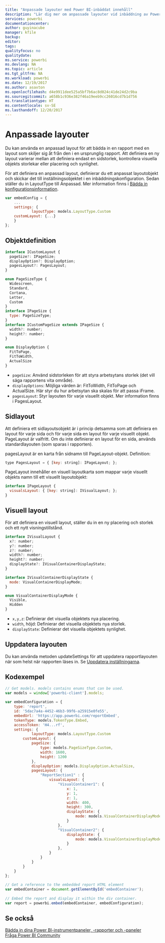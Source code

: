 ```yaml
---
title: "Anpassade layouter med Power BI-inbäddat innehåll"
description: "Lär dig mer om anpassade layouter vid inbäddning av Power BI-innehåll i programmet."
services: powerbi
documentationcenter: 
author: guyinacube
manager: kfile
backup: 
editor: 
tags: 
qualityfocus: no
qualitydate: 
ms.service: powerbi
ms.devlang: NA
ms.topic: article
ms.tgt_pltfrm: NA
ms.workload: powerbi
ms.date: 12/19/2017
ms.author: asaxton
ms.openlocfilehash: d4e9911dee525a5bf7b6ac8d024c41de24d2c9ba
ms.sourcegitcommit: a658b1c936e382f46a19eeb9cc26016cd7b1d756
ms.translationtype: HT
ms.contentlocale: sv-SE
ms.lasthandoff: 12/20/2017
---
```

# <a name="custom-layouts"></a>Anpassade layouter


Du kan använda en anpassad layout för att bädda in en rapport med en layout som skiljer sig åt från den i en ursprunglig rapport. Att definiera en ny layout varierar mellan att definiera endast en sidstorlek, kontrollera visuella objekts storlekar eller placering och synlighet.

För att definiera en anpassad layout, definierar du ett anpassat layoutobjekt och skickar det till inställningsobjektet i en inbäddningskonfiguration. Sedan ställer du in LayoutType till Anpassad. Mer information finns i [Bädda in konfigurationsinformation](https://github.com/Microsoft/PowerBI-JavaScript/wiki/Embed-Configuration-Details).

```javascript
var embedConfig = {
    ...
    settings: {
            layoutType: models.LayoutType.Custom
    customLayout: {...}
    }
};
```

## <a name="object-definition"></a>Objektdefinition

```javascript
interface ICustomLayout {
  pageSize?: IPageSize;
  displayOption?: DisplayOption;
  pagesLayout?: PagesLayout;
}

enum PageSizeType {
  Widescreen,
  Standard,
  Cortana,
  Letter,
  Custom
}
interface IPageSize {
  type: PageSizeType;
}
interface ICustomPageSize extends IPageSize {
  width?: number;
  height?: number;
}

enum DisplayOption {
  FitToPage,
  FitToWidth,
  ActualSize
}
```

- `pageSize`: Använd sidstorleken för att styra arbetsytans storlek (det vill säga rapportens vita område).
- `displayOptions`: Möjliga värden är: FitToWidth, FitToPage och ActualSize. Här styr du hur arbetsytan ska skalas för att passa iFrame.
- `pagesLayout`: Styr layouten för varje visuellt objekt. Mer information finns i PagesLayout.

## <a name="pages-layout"></a>Sidlayout

Att definiera ett sidlayoutsobjekt är i princip detsamma som att definiera en layout för varje sida och för varje sida en layout för varje visuellt objekt.
PageLayout är valfritt. Om du inte definierar en layout för en sida, används standardlayouten (som sparas i rapporten).

pagesLayout är en karta från sidnamn till PageLayout-objekt. Definition:

```javascript
type PagesLayout = { [key: string]: IPageLayout; };
```

PageLayout innehåller en visuell layoutkarta som mappar varje visuellt objekts namn till ett visuellt layoutobjekt:

```javascript
interface IPageLayout {
  visualsLayout: { [key: string]: IVisualLayout; };
}
```

## <a name="visual-layout"></a>Visuell layout

För att definiera en visuell layout, ställer du in en ny placering och storlek och ett nytt visningstillstånd.

```javascript
interface IVisualLayout {
  x?: number;
  y?: number;
  z?: number;
  width?: number;
  height?: number;
  displayState?: IVisualContainerDisplayState;
}

interface IVisualContainerDisplayState {
  mode: VisualContainerDisplayMode;
}

enum VisualContainerDisplayMode {
  Visible,
  Hidden
}
```

- `x,y,z`: Definierar det visuella objektets nya placering.
- `width`, höjd: Definierar det visuella objektets nya storlek.
- `displayState`: Definierar det visuella objektets synlighet.


## <a name="update-layout"></a>Uppdatera layouten

Du kan använda metoden updateSettings för att uppdatera rapportlayouten när som helst när rapporten läses in. Se [Uppdatera inställningarna](https://github.com/Microsoft/PowerBI-JavaScript/wiki/Update-Settings).

## <a name="code-example"></a>Kodexempel

```javascript
// Get models. models contains enums that can be used.
var models = window['powerbi-client'].models;
    
var embedConfiguration = {
    type: 'report',
    id: '5dac7a4a-4452-46b3-99f6-a25915e0fe55',
    embedUrl: 'https://app.powerbi.com/reportEmbed',
    tokenType: models.TokenType.Embed,
    accessToken: 'H4...rf',
    settings: {
            layoutType: models.LayoutType.Custom
        customLayout: {
            pageSize: {
                type: models.PageSizeType.Custom,
                width: 1600,
                height: 1200
            },
            displayOption: models.DisplayOption.ActualSize,
            pagesLayout: {
                "ReportSection1" : {
                    visualsLayout: {
                        "VisualContainer1": {
                            x: 1,
                            y: 1,
                            z: 1,
                            width: 400,
                            height: 300,
                            displayState: {
                                mode: models.VisualContainerDisplayMode.Visible
                            }
                        },
                        "VisualContainer2": {
                            displayState: {
                                mode: models.VisualContainerDisplayMode.Hidden
                            }
                        },
                    }
                }
            }
        }
    }
};
     
// Get a reference to the embedded report HTML element
var embedContainer = document.getElementById('embedContainer');
 
// Embed the report and display it within the div container.
var report = powerbi.embed(embedContainer, embedConfiguration);

```


## <a name="see-also"></a>Se också

[Bädda in dina Power BI-instrumentpaneler, -rapporter och -paneler](embedding-content.md)   
[Fråga Power BI Community](https://community.powerbi.com/)

